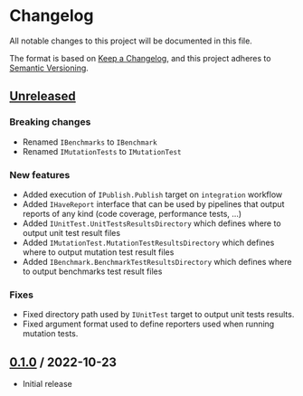 # Changelog

All notable changes to this project will be documented in this file.

The format is based on [Keep a Changelog](https://keepachangelog.com/en/1.0.0/),
and this project adheres to [Semantic Versioning](https://semver.org/spec/v2.0.0.html).

## [Unreleased]
### Breaking changes
- Renamed `IBenchmarks` to `IBenchmark`
- Renamed `IMutationTests` to `IMutationTest`

### New features

- Added execution of `IPublish.Publish` target on `integration` workflow
- Added `IHaveReport` interface that can be used by pipelines that output reports of any kind (code coverage, performance tests, ...)
- Added `IUnitTest.UnitTestsResultsDirectory` which defines where to output unit test result files
- Added `IMutationTest.MutationTestResultsDirectory` which defines where to output mutation test result files
- Added `IBenchmark.BenchmarkTestResultsDirectory` which defines where to output benchmarks test result files

### Fixes

- Fixed directory path used by `IUnitTest` target to output unit tests results.
- Fixed argument format used to define reporters used when running mutation tests.

## [0.1.0] / 2022-10-23
- Initial release

[Unreleased]: https://github.com/candoumbe/Pipelines/compare/0.1.0...HEAD
[0.1.0]: https://github.com/candoumbe/Pipelines/tree/0.1.0


